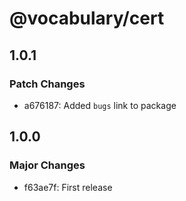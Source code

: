 # @vocabulary/cert

## 1.0.1

### Patch Changes

- a676187: Added `bugs` link to package

## 1.0.0

### Major Changes

- f63ae7f: First release
